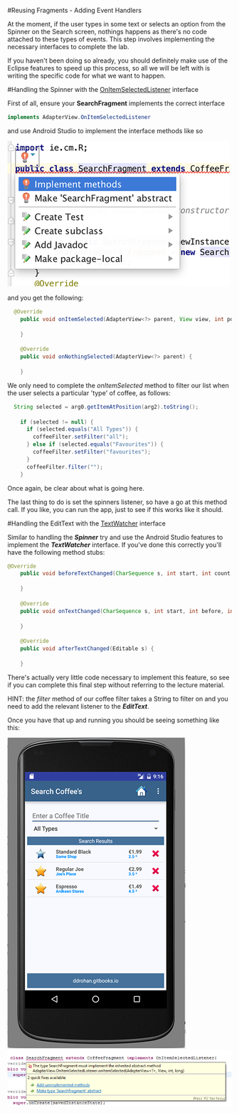 #Reusing Fragments - Adding Event Handlers

At the moment, if the user types in some text or selects an option from the Spinner on the Search screen, nothings happens as there's no code attached to these types of events. This step involves implementing the necessary interfaces to complete the lab.

If you haven't been doing so already, you should definitely make use of the Eclipse features to speed up this process, so all we will be left with is writing the specific code for what we want to happen.

#Handling the Spinner with the <u>OnItemSelectedListener</u> interface

First of all, ensure your <b>SearchFragment</b> implements the correct interface 

~~~java
implements AdapterView.OnItemSelectedListener
~~~

and use Android Studio to implement the interface methods like so 

![](../img/lab0409.png)


and you get the following:

~~~java
  @Override
	public void onItemSelected(AdapterView<?> parent, View view, int position, long id) {
	
    }

	@Override
	public void onNothingSelected(AdapterView<?> parent) {

	}
~~~

We only need to complete the <i>onItemSelected</i> method to filter our list when the user selects a particular 'type' of coffee, as follows:

~~~java
  String selected = arg0.getItemAtPosition(arg2).toString();

    if (selected != null) {
      if (selected.equals("All Types")) {
        coffeeFilter.setFilter("all");
      } else if (selected.equals("Favourites")) {
        coffeeFilter.setFilter("favourites");
      }
      coffeeFilter.filter("");
    }
~~~

Once again, be clear about what is going here. 

The last thing to do is set the spinners listener, so have a go at this method call. 
If you like, you can run the app, just to see if this works like it should.

#Handling the EditText with the <u>TextWatcher</u> interface

Similar to handling the <b><i>Spinner</i></b> try and use the Android Studio features to implement the <b><i>TextWatcher</i></b> interface. If you've done this correctly you'll have the following method stubs:

~~~java
@Override
	public void beforeTextChanged(CharSequence s, int start, int count, int after) {
		
	}

	@Override
	public void onTextChanged(CharSequence s, int start, int before, int count) {

	}

	@Override
	public void afterTextChanged(Editable s) {

	}
~~~

There's actually very little code necessary to implement this feature, so see if you can complete this final step without referring to the lecture material.

HINT: the <i>filter</i> method of our coffee filter takes a String to filter on and you need to add the relevant listener to the <b><i>EditText</i></b>.

Once you have that up and running you should be seeing something like this:

![](../img/lab0407.png) ![](../img/lab0410.png)